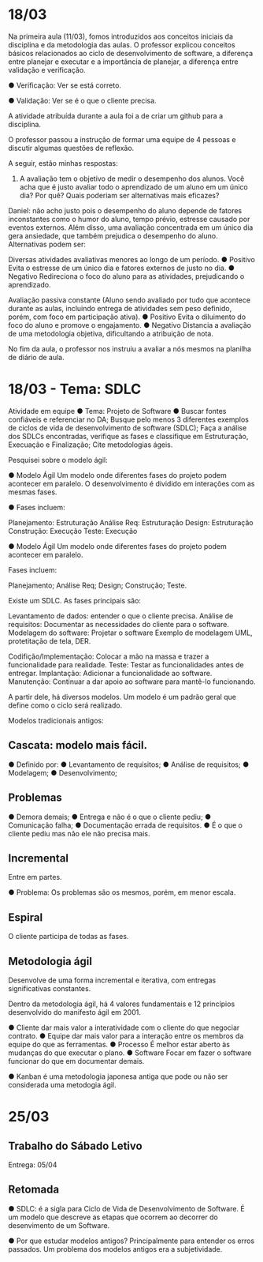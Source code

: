 # 18/03

Na primeira aula (11/03), fomos introduzidos aos conceitos iniciais da disciplina e da metodologia das aulas. O professor explicou conceitos básicos relacionados ao ciclo de desenvolvimento de software, a diferença entre planejar e executar e a importância de planejar, a diferença entre validação e verificação.

● Verificação: 
Ver se está correto.

● Validação: 
Ver se é o que o cliente precisa.

A atividade atribuída durante a aula foi a de criar um github para a disciplina.

O professor passou a instrução de formar uma equipe de 4 pessoas e discutir algumas questões de reflexão.

A seguir, estão minhas respostas: 

1. A avaliação tem o objetivo de medir o desempenho dos alunos. Você acha que é justo avaliar todo o aprendizado de um aluno em um único dia? Por quê? Quais poderiam ser alternativas mais eficazes?

Daniel: não acho justo pois o desempenho do aluno depende de fatores inconstantes como o humor do aluno, tempo prévio, estresse causado por eventos externos. Além disso, uma avaliação concentrada em um único dia gera ansiedade, que também prejudica o desempenho do aluno. 
	Alternativas podem ser:

Diversas atividades avaliativas menores ao longo de um período.
● Positivo
Evita o estresse de um único dia e fatores externos de justo no dia.
● Negativo
Redireciona o foco do aluno para as atividades, prejudicando o aprendizado.

Avaliação passiva constante (Aluno sendo avaliado por tudo que acontece durante as aulas, incluindo entrega de atividades sem peso definido, porém, com foco em participação ativa).
● Positivo
Evita o diluimento do foco do aluno e promove o engajamento.
● Negativo
Distancia a avaliação de uma metodologia objetiva, dificultando a atribuição de nota.

No fim da aula, o professor nos instruiu a avaliar a nós mesmos na planilha de diário de aula.




# 18/03 - Tema: SDLC

Atividade em equipe
● Tema: 
Projeto de Software
● Buscar fontes confiáveis e referenciar no DA;
Busque pelo menos 3 diferentes exemplos de ciclos de vida de desenvolvimento de software (SDLC);
Faça a análise dos SDLCs encontradas, verifique as fases e classifique em Estruturação, Execuação e Finalização;
Cite metodologias ágeis.

Pesquisei sobre o modelo ágil:

● Modelo Ágil
Um modelo onde diferentes fases do projeto podem acontecer em paralelo. O desenvolvimento é dividido em interações com as mesmas fases.

● Fases incluem: 

Planejamento: Estruturação
Análise Req: Estruturação
Design: Estruturação
Construção: Execução
Teste: Execução


● Modelo Ágil
Um modelo onde diferentes fases do projeto podem acontecer em paralelo.

Fases incluem: 

Planejamento;
Análise Req;
Design;
Construção;
Teste.


Existe um SDLC. As fases principais são:

Levantamento de dados: entender o que o cliente precisa.
Análise de requisitos: Documentar as necessidades do cliente para o software.
Modelagem do software: Projetar o software
Exemplo de modelagem
UML, protetitação de tela, DER.

Codifição/Implementação: Colocar a mão na massa e trazer a funcionalidade para realidade.
Teste: Testar as funcionalidades antes de entregar.
Implantação: Adicionar a funcionalidade ao software.
Manutenção: Continuar a dar apoio ao software para mantê-lo funcionando.

A partir dele, há diversos modelos. Um modelo é um padrão geral que define como o ciclo será realizado.

Modelos tradicionais antigos:

## Cascata: modelo mais fácil. 
● Definido por:
● Levantamento de requisitos;
● Análise de requisitos;
● Modelagem;
● Desenvolvimento;
	
## Problemas
● Demora demais;
● Entrega e não é o que o cliente pediu;
● Comunicação falha;
● Documentação errada de requisitos.
● É o que o cliente pediu mas não ele não precisa mais.


## Incremental
Entre em partes.

● Problema: Os problemas são os mesmos, porém, em menor escala.


## Espiral
O cliente participa de todas as fases.

## Metodologia ágil
Desenvolve de uma forma incremental e iterativa, com entregas significativas constantes.

Dentro da metodologia ágil, há 4 valores fundamentais e 12 princípios desenvolvido do manifesto ágil em 2001.

● Cliente
dar mais valor a interatividade com o cliente do que negociar contrato.
● Equipe
dar mais valor para a interação entre os membros da equipe do que as ferramentas.
● Processo
É melhor estar aberto às mudanças do que executar o plano. 
● Software
Focar em fazer o software funcionar do que em documentar demais.

● Kanban
é uma metodologia japonesa antiga que pode ou não ser considerada uma metodogia ágil.


# 25/03

## Trabalho do Sábado Letivo
Entrega: 05/04

## Retomada

● SDLC: é a sigla para Ciclo de Vida de Desenvolvimento de Software. É um modelo que descreve as etapas que ocorrem ao decorrer do desenvimento de um Software.

● Por que estudar modelos antigos? 
Principalmente para entender os erros passados.
Um problema dos modelos antigos era a subjetividade.

